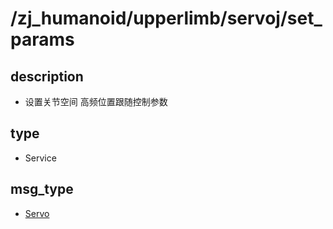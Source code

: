 # /zj_humanoid/upperlimb/servoj/set_params

## description
- 设置关节空间 高频位置跟随控制参数

## type
- Service

## msg_type
- [Servo](../../../../../zj_humanoid_types.md#Servo)

